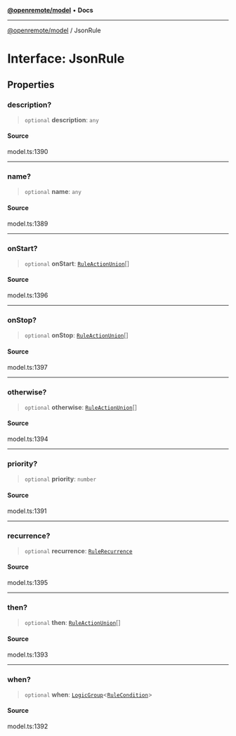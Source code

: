 [**@openremote/model**](../README.md) • **Docs**

***

[@openremote/model](../globals.md) / JsonRule

# Interface: JsonRule

## Properties

### description?

> `optional` **description**: `any`

#### Source

model.ts:1390

***

### name?

> `optional` **name**: `any`

#### Source

model.ts:1389

***

### onStart?

> `optional` **onStart**: [`RuleActionUnion`](../type-aliases/RuleActionUnion.md)[]

#### Source

model.ts:1396

***

### onStop?

> `optional` **onStop**: [`RuleActionUnion`](../type-aliases/RuleActionUnion.md)[]

#### Source

model.ts:1397

***

### otherwise?

> `optional` **otherwise**: [`RuleActionUnion`](../type-aliases/RuleActionUnion.md)[]

#### Source

model.ts:1394

***

### priority?

> `optional` **priority**: `number`

#### Source

model.ts:1391

***

### recurrence?

> `optional` **recurrence**: [`RuleRecurrence`](RuleRecurrence.md)

#### Source

model.ts:1395

***

### then?

> `optional` **then**: [`RuleActionUnion`](../type-aliases/RuleActionUnion.md)[]

#### Source

model.ts:1393

***

### when?

> `optional` **when**: [`LogicGroup`](LogicGroup.md)\<[`RuleCondition`](RuleCondition.md)\>

#### Source

model.ts:1392
